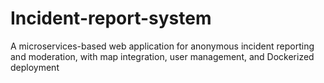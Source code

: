 # Incident-report-system
A microservices-based web application for anonymous incident reporting and moderation, with map integration, user management, and Dockerized deployment
